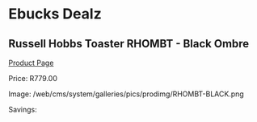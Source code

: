 
# Ebucks Dealz
## Russell Hobbs Toaster RHOMBT - Black Ombre
[Product Page](https://www.ebucks.com/web/shop/productSelected.do?prodId=1155336315&catId=704985963)

Price: R779.00

Image: /web/cms/system/galleries/pics/prodimg/RHOMBT-BLACK.png

Savings: 


	